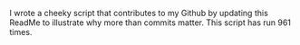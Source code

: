 I wrote a cheeky script that contributes to my Github by updating this ReadMe to illustrate why more than commits matter. This script has run 961 times.
